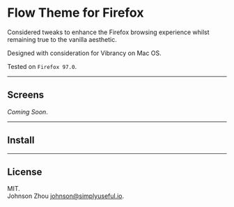 # Flow Theme for Firefox  

Considered tweaks to enhance the Firefox browsing experience 
whilst remaining true to the vanilla aesthetic.  

Designed with consideration for Vibrancy on Mac OS.  

Tested on `Firefox 97.0`.  

--- 
## Screens  

*Coming Soon*.  

--- 
## Install  

---
## License  
MIT.  
Johnson Zhou [johnson@simplyuseful.io](mailto://johnson@simplyuseful.io).